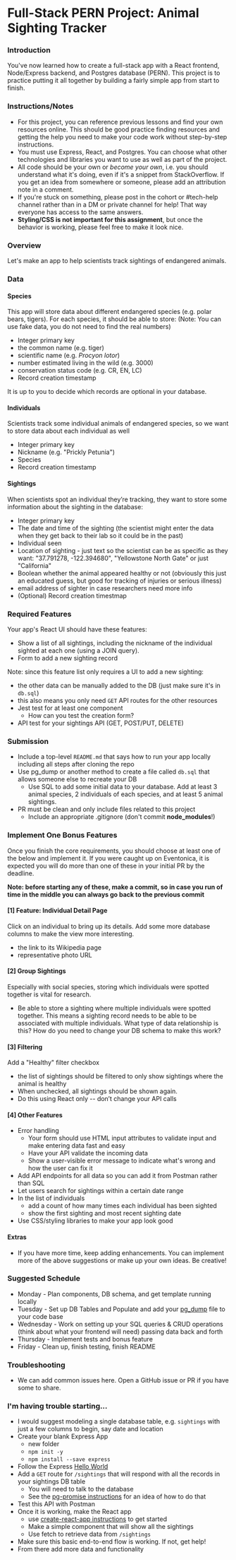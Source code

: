 # Full-Stack PERN Project: Animal Sighting Tracker

### Introduction

You've now learned how to create a full-stack app with a React frontend, Node/Express backend, and Postgres database (PERN). This project is to practice putting it all together by building a fairly simple app from start to finish.

### Instructions/Notes

- For this project, you can reference previous lessons and find your own resources online. This should be good practice finding resources and getting the help you need to make your code work without step-by-step instructions.
- You must use Express, React, and Postgres. You can choose what other technologies and libraries you want to use as well as part of the project.
- All code should be your own or _become your own_, i.e. you should understand what it's doing, even if it's a snippet from StackOverflow. If you get an idea from somewhere or someone, please add an attribution note in a comment.
- If you're stuck on something, please post in the cohort or #tech-help channel rather than in a DM or private channel for help! That way everyone has access to the same answers.
- **Styling/CSS is not important for this assignment**, but once the behavior is working, please feel free to make it look nice.

### Overview

Let's make an app to help scientists track sightings of endangered animals.

### Data

#### Species

This app will store data about different endangered species (e.g. polar bears, tigers). For each species, it should be able to store:
(Note: You can use fake data, you do not need to find the real numbers)

- Integer primary key
- the common name (e.g. tiger)
- scientific name (e.g. _Procyon lotor_)
- number estimated living in the wild (e.g. 3000)
- conservation status code (e.g. CR, EN, LC)
- Record creation timestamp

It is up to you to decide which records are optional in your database.

#### Individuals

Scientists track some individual animals of endangered species, so we want to store data about each individual as well

- Integer primary key
- Nickname (e.g. "Prickly Petunia")
- Species
- Record creation timestamp

#### Sightings

When scientists spot an individual they’re tracking, they want to store some information about the sighting in the database:

- Integer primary key
- The date and time of the sighting (the scientist might enter the data when they get back to their lab so it could be in the past)
- Individual seen
- Location of sighting - just text so the scientist can be as specific as they want: "37.791278, -122.394680", "Yellowstone North Gate" or just "California"
- Boolean whether the animal appeared healthy or not (obviously this just an educated guess, but good for tracking of injuries or serious illness)
- email address of sighter in case researchers need more info
- (Optional) Record creation timestmap

### Required Features

Your app's React UI should have these features:

- Show a list of all sightings, including the nickname of the individual sighted at each one (using a JOIN query).
- Form to add a new sighting record

Note: since this feature list only requires a UI to add a new sighting:

- the other data can be manually added to the DB (just make sure it's in `db.sql`)
- this also means you only need `GET` API routes for the other resources
- Jest test for at least one component
  - How can you test the creation form?
- API test for your sightings API (GET, POST/PUT, DELETE)

### Submission

- Include a top-level `README.md` that says how to run your app locally including all steps after cloning the repo
- Use pg_dump or another method to create a file called `db.sql` that allows someone else to recreate your DB
  - Use SQL to add some initial data to your database. Add at least 3 animal species, 2 individuals of each species, and at least 5 animal sightings.
- PR must be clean and only include files related to this project
  - Include an appropriate .gitignore (don't commit **node_modules**!)

### Implement One Bonus Features

Once you finish the core requirements, you should choose at least one of the below and implement it. If you were caught up on Eventonica, it is expected you will do more than one of these in your initial PR by the deadline.

**Note: before starting any of these, make a commit, so in case you run of time in the middle you can always go back to the previous commit**

#### [1] Feature: Individual Detail Page

Click on an individual to bring up its details. Add some more database columns to make the view more interesting.

- the link to its Wikipedia page
- representative photo URL

#### [2] Group Sightings

Especially with social species, storing which individuals were spotted together is vital for research.

- Be able to store a sighting where multiple individuals were spotted together. This means a sighting record needs to be able to be associated with multiple individuals. What type of data relationship is this? How do you need to change your DB schema to make this work?

#### [3] Filtering

Add a "Healthy" filter checkbox

- the list of sightings should be filtered to only show sightings where the animal is healthy
- When unchecked, all sightings should be shown again.
- Do this using React only -- don’t change your API calls

#### [4] Other Features

- Error handling
  - Your form should use HTML input attributes to validate input and make entering data fast and easy
  - Have your API validate the incoming data
  - Show a user-visible error message to indicate what's wrong and how the user can fix it
- Add API endpoints for all data so you can add it from Postman rather than SQL
- Let users search for sightings within a certain date range
- In the list of individuals
  - add a count of how many times each individual has been sighted
  - show the first sighting and most recent sighting date
- Use CSS/styling libraries to make your app look good

#### Extras

- If you have more time, keep adding enhancements. You can implement more of the above suggestions or make up your own ideas. Be creative!

### Suggested Schedule

- Monday - Plan components, DB schema, and get template running locally
- Tuesday - Set up DB Tables and Populate and add your [pg_dump](https://stackoverflow.com/questions/37984733/postgresql-database-export-to-sql-file) file to your code base
- Wednesday - Work on setting up your SQL queries & CRUD operations (think about what your frontend will need) passing data back and forth
- Thursday - Implement tests and bonus feature
- Friday - Clean up, finish testing, finish README

### Troubleshooting

- We can add common issues here. Open a GitHub issue or PR if you have some to share.

### I'm having trouble starting...

- I would suggest modeling a single database table, e.g. `sightings` with just a few columns to begin, say date and location
- Create your blank Express App
  - new folder
  - `npm init -y`
  - `npm install --save express`
- Follow the Express [Hello World](https://expressjs.com/en/starter/hello-world.html)
- Add a `GET` route for `/sightings` that will respond with all the records in your sightings DB table
  - You will need to talk to the database
  - See the [pg-promise instructions](https://expressjs.com/en/guide/database-integration.html#postgresql) for an idea of how to do that
- Test this API with Postman
- Once it is working, make the React app
  - use [create-react-app instructions](/project-example/week-9/eventonica/eventonica-setup.md#set-up-a-new-react-app-with-api-support) to get started
  - Make a simple component that will show all the sightings
  - Use fetch to retrieve data from `/sightings`
- Make sure this basic end-to-end flow is working. If not, get help!
- From there add more data and functionality
